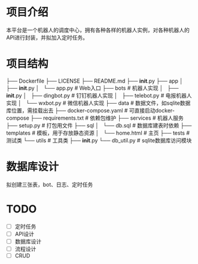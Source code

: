 # 项目介绍
本平台是一个机器人的调度中心，拥有各种各样的机器人实例，对各种机器人的API进行封装，并拟加入定时任务。


# 项目结构
├── Dockerfile
├── LICENSE
├── README.md
├── __init__.py
├── app
│   ├── __init__.py
│   └── app.py              # Web入口
├── bots                    # 机器人实现
│   ├── __init__.py
│   ├── dingbot.py          # 钉钉机器人实现
│   ├── telebot.py          # 电报机器人实现
│   └── wxbot.py            # 微信机器人实现
├── data                    # 数据文件，如sqlite数据库位置，需挂载出去
├── docker-compose.yaml     # 可直接启动docker-compose
├── requirements.txt        # 依赖包维护
├── services                # 机器人服务
├── setup.py                # 打包用文件
├── sql
│   └── db.sql              # 数据库建表时依赖
├── templates               # 模板，用于存放静态资源
│   └── home.html           # 主页
├── tests                   # 测试类
└── utils                   # 工具类
    ├── __init__.py
    └── db_util.py          # sqlite数据库访问模块

# 数据库设计
拟创建三张表，bot、日志、定时任务


# TODO
- [ ] 定时任务
- [ ] API设计
- [ ] 数据库设计
- [ ] 流程设计
- [ ] CRUD
